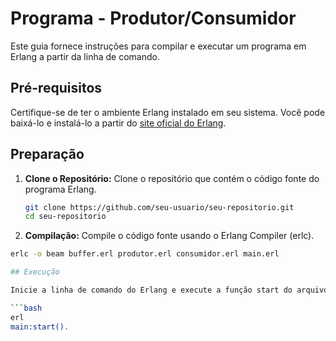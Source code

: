 # Programa - Produtor/Consumidor

Este guia fornece instruções para compilar e executar um programa em Erlang a partir da linha de comando.

## Pré-requisitos

Certifique-se de ter o ambiente Erlang instalado em seu sistema. Você pode baixá-lo e instalá-lo a partir do [site oficial do Erlang](https://www.erlang.org/).

## Preparação

1. **Clone o Repositório:**
   Clone o repositório que contém o código fonte do programa Erlang.

   ```bash
   git clone https://github.com/seu-usuario/seu-repositorio.git
   cd seu-repositorio

  2. **Compilação:**
   Compile o código fonte usando o Erlang Compiler (erlc).

   ```bash
   erlc -o beam buffer.erl produtor.erl consumidor.erl main.erl

## Execução

   Inicie a linha de comando do Erlang e execute a função start do arquivo main

   ```bash
   erl
   main:start().
